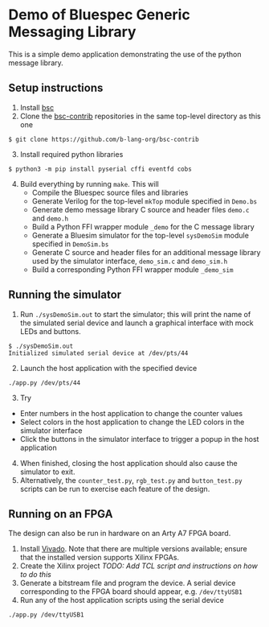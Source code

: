 # Demo of Bluespec Generic Messaging Library
This is a simple demo application demonstrating the use of the python message library.

## Setup instructions
1. Install [bsc](https://github.com/b-lang-org/bsc)
2. Clone the [bsc-contrib](https://github.com/b-lang-org/bsc-contrib) repositories in the same top-level directory as this one
```
$ git clone https://github.com/b-lang-org/bsc-contrib
```
3. Install required python libraries
```
$ python3 -m pip install pyserial cffi eventfd cobs
```
4. Build everything by running `make`.  This will
   * Compile the Bluespec source files and libraries
   * Generate Verilog for the top-level `mkTop` module specified in `Demo.bs`
   * Generate demo message library C source and header files `demo.c` and `demo.h`
   * Build a Python FFI wrapper module `_demo` for the C message library
   * Generate a Bluesim simulator for the top-level `sysDemoSim` module specified in `DemoSim.bs`
   * Generate C source and header files for an additional message library used by the simulator interface, `demo_sim.c` and `demo_sim.h`
   * Build a corresponding Python FFI wrapper module `_demo_sim`


## Running the simulator
1. Run `./sysDemoSim.out` to start the simulator; this will print the name of the simulated serial device and launch a graphical interface with mock LEDs and buttons.
```
$ ./sysDemoSim.out
Initialized simulated serial device at /dev/pts/44
```
2. Launch the host application with the specified device
```
./app.py /dev/pts/44
```
3. Try
  * Enter numbers in the host application to change the counter values
  * Select colors in the host application to change the LED colors in the simulator interface
  * Click the buttons in the simulator interface to trigger a popup in the host application
4. When finished, closing the host application should also cause the simulator to exit.
5. Alternatively, the `counter_test.py`, `rgb_test.py` and `button_test.py` scripts can be run to exercise each feature of the design.


## Running on an FPGA
The design can also be run in hardware on an Arty A7 FPGA board.
1. Install [Vivado](https://www.xilinx.com/products/design-tools/vivado.html).  Note that there are multiple versions available; ensure that the installed version supports Xilinx FPGAs.
2. Create the Xilinx project _TODO: Add TCL script and instructions on how to do this_
3. Generate a bitstream file and program the device.  A serial device corresponding to the FPGA board should appear, e.g. `/dev/ttyUSB1`
4. Run any of the host application scripts using the serial device
```
./app.py /dev/ttyUSB1
``` 
